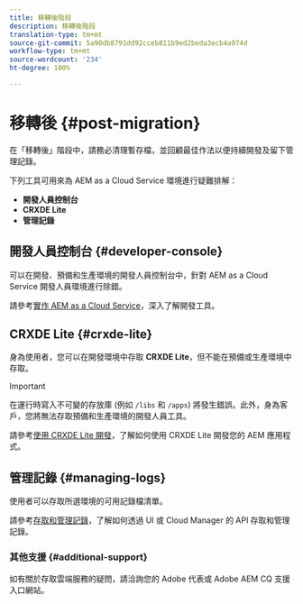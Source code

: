```yaml
---
title: 移轉後階段
description: 移轉後階段
translation-type: tm+mt
source-git-commit: 5a90db8791dd92cceb811b9ed2beda3ecb4a974d
workflow-type: tm+mt
source-wordcount: '234'
ht-degree: 100%

---
```



# 移轉後 {#post-migration}

在「移轉後」階段中，請務必清理暫存檔，並回顧最佳作法以便持續開發及留下管理記錄。

下列工具可用來為 AEM as a Cloud Service 環境進行疑難排解：

* **開發人員控制台**
* **CRXDE Lite**
* **管理記錄**


## 開發人員控制台 {#developer-console}

可以在開發、預備和生產環境的開發人員控制台中，針對 AEM as a Cloud Service 開發人員環境進行除錯。

請參考[實作 AEM as a Cloud Service](https://docs.adobe.com/content/help/zh-Hant/experience-manager-cloud-service/implementing/developing/development-guidelines.html#aem-as-a-cloud-service-development-tools)，深入了解開發工具。

## CRXDE Lite {#crxde-lite}

身為使用者，您可以在開發環境中存取 **CRXDE Lite**，但不能在預備或生產環境中存取。

>[!IMPORTANT]
>在運行時寫入不可變的存放庫 (例如 `/libs` 和 `/apps`) 將發生錯誤。此外，身為客戶，您將無法存取預備和生產環境的開發人員工具。

請參考[使用 CRXDE Lite 開發](https://docs.adobe.com/help/zh-Hant/experience-manager-65/developing/devtools/developing-with-crxde-lite.html)，了解如何使用 CRXDE Lite 開發您的 AEM 應用程式。

## 管理記錄 {#managing-logs}

使用者可以存取所選環境的可用記錄檔清單。

請參考[存取和管理記錄](https://docs.adobe.com/content/help/zh-Hant/experience-manager-cloud-service/implementing/using-cloud-manager/manage-logs.html)，了解如何透過 UI 或 Cloud Manager 的 API 存取和管理記錄。

### 其他支援 {#additional-support}

如有關於存取雲端服務的疑問，請洽詢您的 Adobe 代表或 Adobe AEM CQ 支援入口網站。
